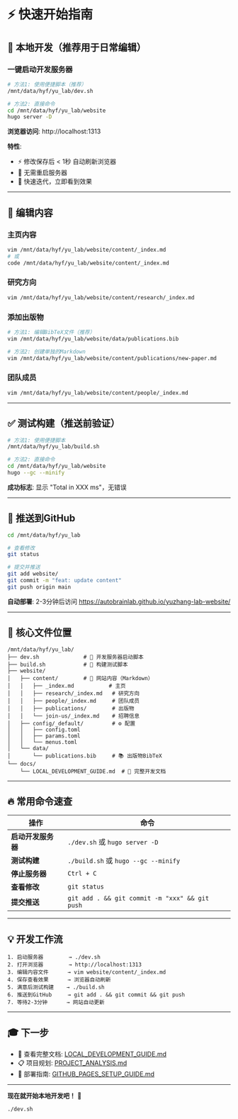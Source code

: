 # ⚡ 快速开始指南

## 🎯 本地开发（推荐用于日常编辑）

### 一键启动开发服务器

```bash
# 方法1: 使用便捷脚本（推荐）
/mnt/data/hyf/yu_lab/dev.sh

# 方法2: 直接命令
cd /mnt/data/hyf/yu_lab/website
hugo server -D
```

**浏览器访问**: http://localhost:1313

**特性**:
- ⚡ 修改保存后 < 1秒 自动刷新浏览器
- 🔄 无需重启服务器
- 🚀 快速迭代，立即看到效果

---

## 📝 编辑内容

### 主页内容

```bash
vim /mnt/data/hyf/yu_lab/website/content/_index.md
# 或
code /mnt/data/hyf/yu_lab/website/content/_index.md
```

### 研究方向

```bash
vim /mnt/data/hyf/yu_lab/website/content/research/_index.md
```

### 添加出版物

```bash
# 方法1: 编辑BibTeX文件（推荐）
vim /mnt/data/hyf/yu_lab/website/data/publications.bib

# 方法2: 创建单独的Markdown
vim /mnt/data/hyf/yu_lab/website/content/publications/new-paper.md
```

### 团队成员

```bash
vim /mnt/data/hyf/yu_lab/website/content/people/_index.md
```

---

## ✅ 测试构建（推送前验证）

```bash
# 方法1: 使用便捷脚本
/mnt/data/hyf/yu_lab/build.sh

# 方法2: 直接命令
cd /mnt/data/hyf/yu_lab/website
hugo --gc --minify
```

**成功标志**: 显示 "Total in XXX ms"，无错误

---

## 🚀 推送到GitHub

```bash
cd /mnt/data/hyf/yu_lab

# 查看修改
git status

# 提交并推送
git add website/
git commit -m "feat: update content"
git push origin main
```

**自动部署**: 2-3分钟后访问 https://autobrainlab.github.io/yuzhang-lab-website/

---

## 📂 核心文件位置

```
/mnt/data/hyf/yu_lab/
├── dev.sh              # 🚀 开发服务器启动脚本
├── build.sh            # 🔨 构建测试脚本
├── website/
│   ├── content/        # 📝 网站内容（Markdown）
│   │   ├── _index.md           # 主页
│   │   ├── research/_index.md   # 研究方向
│   │   ├── people/_index.md     # 团队成员
│   │   ├── publications/        # 出版物
│   │   └── join-us/_index.md    # 招聘信息
│   ├── config/_default/         # ⚙️ 配置
│   │   ├── config.toml
│   │   ├── params.toml
│   │   └── menus.toml
│   └── data/
│       └── publications.bib     # 📚 出版物BibTeX
└── docs/
    └── LOCAL_DEVELOPMENT_GUIDE.md  # 📖 完整开发文档
```

---

## 🔥 常用命令速查

| 操作 | 命令 |
|------|------|
| **启动开发服务器** | `./dev.sh` 或 `hugo server -D` |
| **测试构建** | `./build.sh` 或 `hugo --gc --minify` |
| **停止服务器** | `Ctrl + C` |
| **查看修改** | `git status` |
| **提交推送** | `git add . && git commit -m "xxx" && git push` |

---

## 💡 开发工作流

```
1. 启动服务器        → ./dev.sh
2. 打开浏览器        → http://localhost:1313
3. 编辑内容文件      → vim website/content/_index.md
4. 保存查看效果      → 浏览器自动刷新
5. 满意后测试构建    → ./build.sh
6. 推送到GitHub     → git add . && git commit && git push
7. 等待2-3分钟      → 网站自动更新
```

---

## 🎓 下一步

- 📖 查看完整文档: [LOCAL_DEVELOPMENT_GUIDE.md](LOCAL_DEVELOPMENT_GUIDE.md)
- 📋 项目规划: [PROJECT_ANALYSIS.md](PROJECT_ANALYSIS.md)
- 🚀 部署指南: [GITHUB_PAGES_SETUP_GUIDE.md](GITHUB_PAGES_SETUP_GUIDE.md)

---

**现在就开始本地开发吧！** 🚀

```bash
./dev.sh
```
